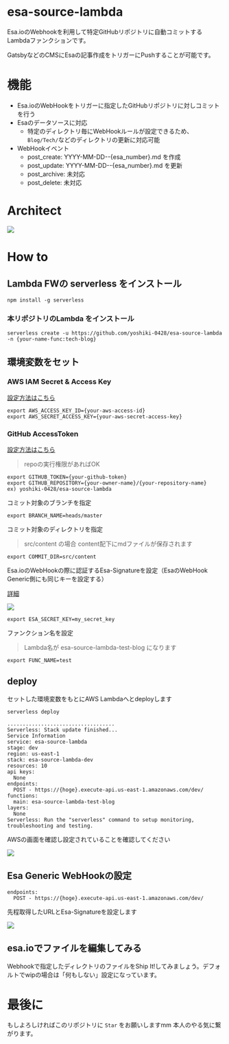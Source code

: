 # esa-source-lambda

Esa.ioのWebhookを利用して特定GitHubリポジトリに自動コミットするLambdaファンクションです。

GatsbyなどのCMSにEsaの記事作成をトリガーにPushすることが可能です。

# 機能

- Esa.ioのWebHookをトリガーに指定したGitHubリポジトリに対しコミットを行う
- Esaのデータソースに対応
    - 特定のディレクトリ毎にWebHookルールが設定できるため、`Blog/Tech/`などのディレクトリの更新に対応可能
- WebHookイベント
    - post_create: YYYY-MM-DD--{esa_number}.md を作成
    - post_update: YYYY-MM-DD--{esa_number}.md を更新
    - post_archive: 未対応
    - post_delete: 未対応

# Architect

![](https://img.esa.io/uploads/production/attachments/15569/2020/06/11/82539/c66b1d15-c5ae-41f5-9e09-df46eee8febc.png)

# How to

## Lambda FWの serverless をインストール
```
npm install -g serverless
```

### 本リポジトリのLambda をインストール
```
serverless create -u https://github.com/yoshiki-0428/esa-source-lambda -n {your-name-func:tech-blog}
```

## 環境変数をセット

### AWS IAM Secret & Access Key

[設定方法はこちら](https://www.serverless.com/framework/docs/providers/aws/guide/credentials/)

```
export AWS_ACCESS_KEY_ID={your-aws-access-id}
export AWS_SECRET_ACCESS_KEY={your-aws-secret-access-key}
```

### GitHub AccessToken

[設定方法はこちら](https://help.github.com/ja/github/authenticating-to-github/creating-a-personal-access-token-for-the-command-line)

> repoの実行権限があればOK

```
export GITHUB_TOKEN={your-github-token}
export GITHUB_REPOSITORY={your-owner-name}/{your-repository-name}
ex) yoshiki-0428/esa-source-lambda
```

コミット対象のブランチを指定
```
export BRANCH_NAME=heads/master
```

コミット対象のディレクトリを指定

> src/content の場合 content配下にmdファイルが保存されます

```
export COMMIT_DIR=src/content
```

Esa.ioのWebHookの際に認証するEsa-Signatureを設定（EsaのWebHook Generic側にも同じキーを設定する）

[詳細](https://docs.esa.io/posts/37#X-Esa-Signature)

![](https://img.esa.io/uploads/production/attachments/15569/2020/06/11/82539/2c32f3b6-ec46-4572-86f8-efd099a27ac4.png)

```
export ESA_SECRET_KEY=my_secret_key
```

ファンクション名を設定

> Lambda名が esa-source-lambda-test-blog になります 
```
export FUNC_NAME=test
```

## deploy

セットした環境変数をもとにAWS Lambdaへとdeployします

```
serverless deploy
```

```
...................................
Serverless: Stack update finished...
Service Information
service: esa-source-lambda
stage: dev
region: us-east-1
stack: esa-source-lambda-dev
resources: 10
api keys:
  None
endpoints:
  POST - https://{hoge}.execute-api.us-east-1.amazonaws.com/dev/
functions:
  main: esa-source-lambda-test-blog
layers:
  None
Serverless: Run the "serverless" command to setup monitoring, troubleshooting and testing.

```

AWSの画面を確認し設定されていることを確認してください

![](https://img.esa.io/uploads/production/attachments/15569/2020/06/11/82539/5218f758-35b5-4236-b235-414d332803ff.png)

## Esa Generic WebHookの設定

```
endpoints:
  POST - https://{hoge}.execute-api.us-east-1.amazonaws.com/dev/
```
先程取得したURLとEsa-Signatureを設定します

![](https://img.esa.io/uploads/production/attachments/15569/2020/06/11/82539/2c32f3b6-ec46-4572-86f8-efd099a27ac4.png)

## esa.ioでファイルを編集してみる

Webhookで指定したディレクトリのファイルをShip It!してみましょう。デフォルトでwipの場合は「何もしない」設定になっています。


# 最後に

もしよろしければこのリポジトリに `Star` をお願いしますmm 本人のやる気に繋がります。
